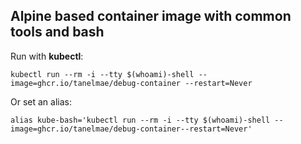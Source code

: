 ## Alpine based container image with common tools and bash

Run with **kubectl**:

`kubectl run --rm -i --tty $(whoami)-shell --image=ghcr.io/tanelmae/debug-container --restart=Never`

Or set an alias:

`alias kube-bash='kubectl run --rm -i --tty $(whoami)-shell --image=ghcr.io/tanelmae/debug-container--restart=Never'`
